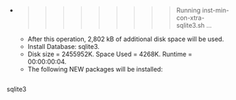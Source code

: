 * >>>>>>>>> Running inst-min-con-xtra-sqlite3.sh ...
  * After this operation, 2,802 kB of additional disk space will be used.
  * Install Database: sqlite3.
  * Disk size = 2455952K. Space Used = 4268K. Runtime = 00:00:00:04.
  * The following NEW packages will be installed:
  ```bash
sqlite3
  ```

